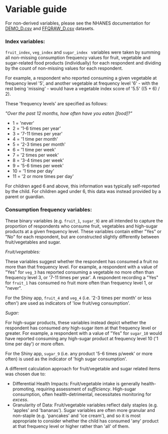 # Variable guide

For non-derived variables, please see the NHANES documentation for [DEMO_D.csv](https://wwwn.cdc.gov/Nchs/Nhanes/2005-2006/DEMO_D.htm) and [FFQRAW_D.csv](https://wwwn.cdc.gov/Nchs/Nhanes/2005-2006/FFQRAW_D.htm) datasets.

### Index variables:

`fruit_index`, `veg_index` and `sugar_index ` variables were taken by summing all non-missing consumption frequency values for fruit, vegetable and sugar-related food products (individually) for each respondent and dividing by the count of non-missing values for each respondent. 

For example, a respondent who reported consuming a given vegetable at frequency level '5', and another vegetable at frequency level '6' - with the rest being 'missing' - would have a vegetable index score of '5.5' ((5 + 6) / 2).

These 'frequency levels' are specified as follows:

_"Over the past 12 months, how often have you eaten [food]?"_
* 1 = 'never'
* 2 = '1-6 times per year'
* 3 = '7-11 times per year'
* 4 = '1 time per month'
* 5 = '2-3 times per month'
* 6 = '1 time per week'
* 7 = '2 times per week'
* 8 = '3-4 times per week'
* 9 = '5-6 times per week'
* 10 = '1 time per day'
* 11 = '2 or more times per day'

For children aged 6 and above, this information was typically self-reported by the child. For children aged under 6, this data was instead provided by a parent or guardian. 


### Consumption frequency variables:

These binary variables (e.g. `fruit_1`, `sugar_9`) are all intended to capture the proportion of respondents who consume fruit, vegetables and high-sugar products at a given frequency level. These variables contain either "Yes" or "No" for each respondent, but are constructed slightly differently between fruit/vegetables and sugar.

_Fruit/vegetables:_

These variables suggest whether the respondent has consumed a fruit no more than that frequency level. For example, a respondent with a value of "Yes" for `veg_3` has reported consuming a vegetable no more often than frequency level 3, or '7-11 times per year'. A respondent recording a "Yes" for `fruit_1` has consumed no fruit more often than frequency level 1, or "never".

For the Shiny app, `fruit_4` and `veg_4` (i.e. '2-3 times per month' or less often') are used as indicators of 'low fruit/veg consumption'.

_Sugar:_

For high-sugar products, these variables instead depict whether the respondent has consumed _any_ high-sugar item at that frequency level or greater. For example, a respondent with a value of "Yes" for `sugar_10` would have reported consuming any high-sugar product at frequency level 10 ('1 time per day') or more often.

For the Shiny app, `sugar_9` (i.e. any product '5-6 times p/week' or more often) is used as the indicator of 'high sugar consumption'.

A different calculation approach for fruit/vegetable and sugar related items was chosen due to:

* Differential Health Impacts: Fruit/vegetable intake is generally health-promoting, requiring assessment of *sufficiency*. High-sugar consumption, often health-detrimental, necessitates monitoring for *excess*.
* Granularity of Data: Fruit/vegetable variables reflect daily staples (e.g. 'apples' and 'bananas'). Sugar variables are often more granular and non-staple (e.g. 'pancakes' and 'ice cream'), and so it is most appropriate to consider whether the child has consumed 'any' product at that frequency level or higher rather than 'all' of them.